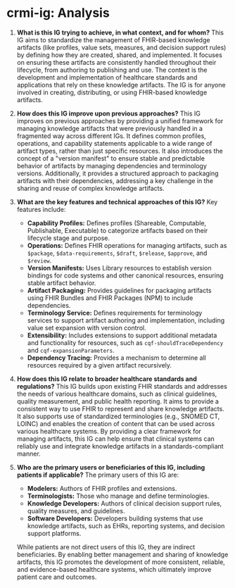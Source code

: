 # crmi-ig: Analysis

1.  **What is this IG trying to achieve, in what context, and for whom?** This IG aims to standardize the management of FHIR-based knowledge artifacts (like profiles, value sets, measures, and decision support rules) by defining how they are created, shared, and implemented. It focuses on ensuring these artifacts are consistently handled throughout their lifecycle, from authoring to publishing and use. The context is the development and implementation of healthcare standards and applications that rely on these knowledge artifacts. The IG is for anyone involved in creating, distributing, or using FHIR-based knowledge artifacts.

2.  **How does this IG improve upon previous approaches?** This IG improves on previous approaches by providing a unified framework for managing knowledge artifacts that were previously handled in a fragmented way across different IGs. It defines common profiles, operations, and capability statements applicable to a wide range of artifact types, rather than just specific resources. It also introduces the concept of a "version manifest" to ensure stable and predictable behavior of artifacts by managing dependencies and terminology versions. Additionally, it provides a structured approach to packaging artifacts with their dependencies, addressing a key challenge in the sharing and reuse of complex knowledge artifacts.

3.  **What are the key features and technical approaches of this IG?** Key features include:
    *   **Capability Profiles:** Defines profiles (Shareable, Computable, Publishable, Executable) to categorize artifacts based on their lifecycle stage and purpose.
    *   **Operations:** Defines FHIR operations for managing artifacts, such as `$package`, `$data-requirements`, `$draft`, `$release`, `$approve`, and `$review`.
    *   **Version Manifests:** Uses Library resources to establish version bindings for code systems and other canonical resources, ensuring stable artifact behavior.
    *   **Artifact Packaging:** Provides guidelines for packaging artifacts using FHIR Bundles and FHIR Packages (NPM) to include dependencies.
    *   **Terminology Service:** Defines requirements for terminology services to support artifact authoring and implementation, including value set expansion with version control.
    *   **Extensibility:** Includes extensions to support additional metadata and functionality for resources, such as `cqf-shouldTraceDependency` and `cqf-expansionParameters`.
    *   **Dependency Tracing:** Provides a mechanism to determine all resources required by a given artifact recursively.

4.  **How does this IG relate to broader healthcare standards and regulations?** This IG builds upon existing FHIR standards and addresses the needs of various healthcare domains, such as clinical guidelines, quality measurement, and public health reporting. It aims to provide a consistent way to use FHIR to represent and share knowledge artifacts. It also supports use of standardized terminologies (e.g., SNOMED CT, LOINC) and enables the creation of content that can be used across various healthcare systems. By providing a clear framework for managing artifacts, this IG can help ensure that clinical systems can reliably use and integrate knowledge artifacts in a standards-compliant manner.

5.  **Who are the primary users or beneficiaries of this IG, including patients if applicable?** The primary users of this IG are:
    *   **Modelers:** Authors of FHIR profiles and extensions.
    *   **Terminologists:** Those who manage and define terminologies.
    *   **Knowledge Developers:** Authors of clinical decision support rules, quality measures, and guidelines.
    *   **Software Developers:** Developers building systems that use knowledge artifacts, such as EHRs, reporting systems, and decision support platforms.

    While patients are not direct users of this IG, they are indirect beneficiaries. By enabling better management and sharing of knowledge artifacts, this IG promotes the development of more consistent, reliable, and evidence-based healthcare systems, which ultimately improve patient care and outcomes.
